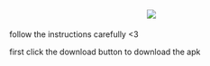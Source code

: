 <h1 align="center">
<img src="https://readme-typing-svg.herokuapp.com/?lines=Hola,+amigos!+👋;This+is+justin+x3....;by+using+this+website+;you'll+be+able+to+download;the+old+pubg+mobile&center=true&size=30">
  </a>
</h1>

follow the instructions carefully <3



first click the download button to download the apk

